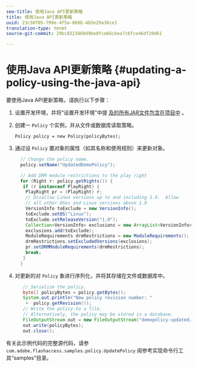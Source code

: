 ```yaml
---
seo-title: 使用Java API更新策略
title: 使用Java API更新策略
uuid: 23c50f05-799e-4f5a-869b-4b5e29a36ce1
translation-type: tm+mt
source-git-commit: 29bc8323460d9be0fce66cbea7c6fce46df20d61

---
```



# 使用Java API更新策略 {#updating-a-policy-using-the-java-api}

要使用Java API更新策略，请执行以下步骤：

1. 设置开发环境，并将“设置开发环境”中提 [及的所有JAR文件包含在项目中](../../aaxs-protecting-content/content-setting-up-the-sdk/content-setting-up-the-dev-env.md) 。
1. 创建一 `Policy` 个实例，并从文件或数据库读取策略。

   ```
   Policy policy = new Policy(policyBytes);
   ```

1. 通过设 `Policy` 置对象的属性（如其名称和使用规则）来更新对象。

   ```java
     // Change the policy name.  
     policy.setName("UpdatedDemoPolicy");  
   
     // Add DRM module restrictions to the play right  
     for (Right r: policy.getRights()) {  
      if (r instanceof PlayRight) {  
       PlayRight pr = (PlayRight) r;  
       // Disallow Linux versions up to and including 1.9.  Allow  
       // all other OSes and Linux versions above 1.9  
       VersionInfo toExclude = new VersionInfo();  
       toExclude.setOS("Linux");  
       toExclude.setReleaseVersion("1.9");  
       Collection<VersionInfo> exclusions = new ArrayList<VersionInfo>();  
       exclusions.add(toExclude);  
       ModuleRequirements drmRestrictions = new ModuleRequirements();  
       drmRestrictions.setExcludedVersions(exclusions);  
       pr.setDRMModuleRequirements(drmRestrictions);  
       break;  
      }  
     }
   ```

1. 对更新的对 `Policy` 象进行序列化，并将其存储在文件或数据库中。

   ```java
      // Serialize the policy.  
      byte[] policyBytes = policy.getBytes();  
      System.out.println("New policy revision number: "  
       +  policy.getRevision());      
      // Write the policy to a file.   
      // Alternatively, the policy may be stored in a database.  
      FileOutputStream out = new FileOutputStream("demopolicy-updated.pol");  
      out.write(policyBytes);  
      out.close(); 
   ```

有关此示例代码的完整源代码，请参 `com.adobe.flashaccess.samples.policy.UpdatePolicy` 阅参考实现命令行工具“samples”目录。
